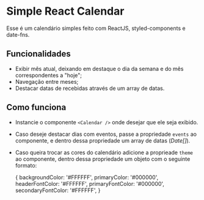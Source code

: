 # Simple React Calendar
Esse é um calendário simples feito com ReactJS, styled-components e date-fns.

## Funcionalidades
- Exibir mês atual, deixando em destaque o dia da semana e do mês correspondentes a "hoje";
- Navegação entre meses;
- Destacar datas de recebidas através de um array de datas.

## Como funciona
 
- Instancie o componente `<Calendar />` onde desejar que ele seja exibido.

- Caso deseje destacar dias com eventos, passe a propriedade `events` ao componente, e dentro dessa propriedade
um array de datas (*Date[]*).

- Caso queira trocar as cores do calendário adicione a proprieade `theme` ao componente, dentro dessa propriedade
um objeto com o seguinte formato:

    {
      backgroundColor: '#FFFFFF',
      primaryColor: '#000000',
      headerFontColor: '#FFFFFF',
      primaryFontColor: '#000000',
      secondaryFontColor: '#FFFFFF',
    }
